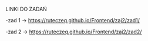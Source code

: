 LINKI DO ZADAŃ

-zad 1 -> https://ruteczeq.github.io/Frontend/zaj2/zad1/

-zad 2 -> https://ruteczeq.github.io/Frontend/zaj2/zad2/
